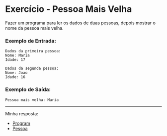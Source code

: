 # Exercício - Pessoa Mais Velha

Fazer um programa para ler os dados de duas pessoas, depois mostrar o nome da pessoa mais
velha.

### Exemplo de Entrada:

```
Dados da primeira pessoa:
Nome: Maria
Idade: 17

Dados da segunda pessoa:
Nome: Joao
Idade: 16
```

### Exemplo de Saída:

```
Pessoa mais velha: Maria
```

---

Minha resposta:

- [Program](https://github.com/JonathanBarr0s/Udemy-CSharp/blob/main/01.%20Introdu%C3%A7%C3%A3o%20%C3%A0%20Programa%C3%A7%C3%A3o%20Orientada%20a%20Objetos/00.%20Pessoa%20Mais%20Velha/PessoaMaisVelha/PessoaMaisVelha/Program.cs)
- [Pessoa](https://github.com/JonathanBarr0s/Udemy-CSharp/blob/main/01.%20Introdu%C3%A7%C3%A3o%20%C3%A0%20Programa%C3%A7%C3%A3o%20Orientada%20a%20Objetos/00.%20Pessoa%20Mais%20Velha/PessoaMaisVelha/PessoaMaisVelha/Pessoa.cs)